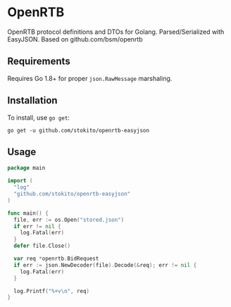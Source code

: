# OpenRTB

OpenRTB protocol definitions and DTOs for Golang.
Parsed/Serialized with EasyJSON.
Based on github.com/bsm/openrtb

## Requirements

Requires Go 1.8+ for proper `json.RawMessage` marshaling.

## Installation

To install, use `go get`:

```shell
go get -u github.com/stokito/openrtb-easyjson
```

## Usage

```go
package main

import (
  "log"
  "github.com/stokito/openrtb-easyjson"
)

func main() {
  file, err := os.Open("stored.json")
  if err != nil {
    log.Fatal(err)
  }
  defer file.Close()

  var req *openrtb.BidRequest
  if err := json.NewDecoder(file).Decode(&req); err != nil {
    log.Fatal(err)
  }

  log.Printf("%+v\n", req)
}
```
